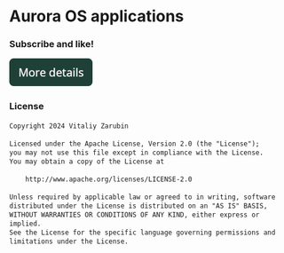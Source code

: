 # Aurora OS applications

### Subscribe and like!

[![More](https://github.com/keygenqt/aurora-apps/blob/main/docs/assets/images/more.png?raw=true)](https://keygenqt.github.io/aurora-apps/)

### License

```
Copyright 2024 Vitaliy Zarubin

Licensed under the Apache License, Version 2.0 (the "License");
you may not use this file except in compliance with the License.
You may obtain a copy of the License at

    http://www.apache.org/licenses/LICENSE-2.0

Unless required by applicable law or agreed to in writing, software
distributed under the License is distributed on an "AS IS" BASIS,
WITHOUT WARRANTIES OR CONDITIONS OF ANY KIND, either express or implied.
See the License for the specific language governing permissions and
limitations under the License.
```
